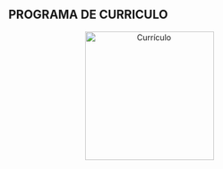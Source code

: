 ## PROGRAMA DE CURRICULO
<p align="center">
  <img src="https://br.vexels.com/png-svg/previsualizar/140030/icone-cv" alt="Currículo" width="230" />
</p>
